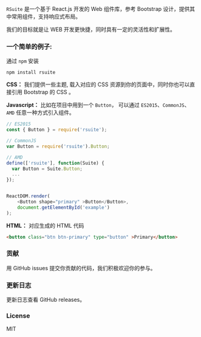 `RSuite` 是一个基于 React.js 开发的 Web 组件库，参考 Bootstrap 设计，提供其中常用组件，支持响应式布局。

我们的目标就是让 WEB 开发更快捷，同时具有一定的灵活性和扩展性。



### 一个简单的例子:


通过 `npm` 安装

```
npm install rsuite
```

**CSS：** 我们提供一些主题, 载入对应的 CSS 资源到你的页面中，同时你也可以直接引用 Bootstrap 的 CSS 。


**Javascript：** 比如在项目中用到一个 `Button`， 可以通过 `ES2015`、`CommonJS`、`AMD` 任意一种方式引入组件。

```js
// ES2015
const { Button } = require('rsuite');

// CommonJS
var Button = require('rsuite').Button;

// AMD
define(['rsuite'], function(Suite) {
  var Button = Suite.Button;
  ...
});


ReactDOM.render(
    <Button shape="primary" >Button</Button>,
    document.getElementById('example')
);
```

**HTML：** 对应生成的 HTML 代码

```html
<button class="btn btn-primary" type="button" >Primary</button>
```


### 贡献

用 GitHub issues 提交你贡献的代码，我们积极欢迎你的参与。

###  更新日志

更新日志查看  GitHub releases。

### License

MIT

